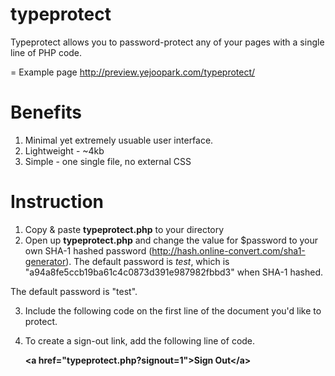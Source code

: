 typeprotect
===========

Typeprotect allows you to password-protect any of your pages with a single line of PHP code. 


=
Example page
http://preview.yejoopark.com/typeprotect/

Benefits
=
1. Minimal yet extremely usuable user interface. 
2. Lightweight - ~4kb
3. Simple - one single file, no external CSS


Instruction
=
1. Copy & paste <strong>typeprotect.php</strong> to your directory
2. Open up <strong>typeprotect.php</strong> and change the value for $password to your own SHA-1 hashed password (http://hash.online-convert.com/sha1-generator). The default password is <em>test</em>, which is "a94a8fe5ccb19ba61c4c0873d391e987982fbbd3" when SHA-1 hashed. 

The default password is "test". 

3. Include the following code on the first line of the document you'd like to protect.

	<strong><?php require('typeprotect.php'); ?></strong>

4. To create a sign-out link, add the following line of code. 
 
	<strong>&lt;a href="typeprotect.php?signout=1"&gt;Sign Out&lt;/a&gt;</strong>
